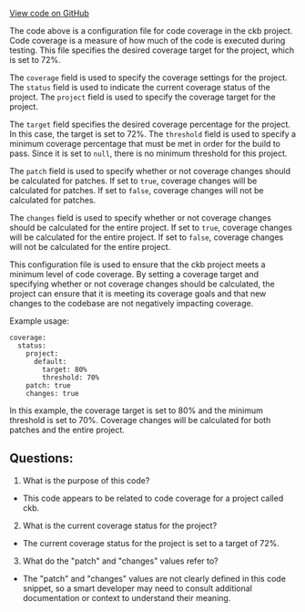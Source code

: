 [View code on GitHub](https://github.com/nervosnetwork/ckb/blob/develop/codecov.yml)

The code above is a configuration file for code coverage in the ckb project. Code coverage is a measure of how much of the code is executed during testing. This file specifies the desired coverage target for the project, which is set to 72%.

The `coverage` field is used to specify the coverage settings for the project. The `status` field is used to indicate the current coverage status of the project. The `project` field is used to specify the coverage target for the project.

The `target` field specifies the desired coverage percentage for the project. In this case, the target is set to 72%. The `threshold` field is used to specify a minimum coverage percentage that must be met in order for the build to pass. Since it is set to `null`, there is no minimum threshold for this project.

The `patch` field is used to specify whether or not coverage changes should be calculated for patches. If set to `true`, coverage changes will be calculated for patches. If set to `false`, coverage changes will not be calculated for patches.

The `changes` field is used to specify whether or not coverage changes should be calculated for the entire project. If set to `true`, coverage changes will be calculated for the entire project. If set to `false`, coverage changes will not be calculated for the entire project.

This configuration file is used to ensure that the ckb project meets a minimum level of code coverage. By setting a coverage target and specifying whether or not coverage changes should be calculated, the project can ensure that it is meeting its coverage goals and that new changes to the codebase are not negatively impacting coverage.

Example usage:

```
coverage:
  status:
    project:
      default:
        target: 80%
        threshold: 70%
    patch: true
    changes: true
```

In this example, the coverage target is set to 80% and the minimum threshold is set to 70%. Coverage changes will be calculated for both patches and the entire project.
## Questions:
 1. What is the purpose of this code?
- This code appears to be related to code coverage for a project called ckb.

2. What is the current coverage status for the project?
- The current coverage status for the project is set to a target of 72%.

3. What do the "patch" and "changes" values refer to?
- The "patch" and "changes" values are not clearly defined in this code snippet, so a smart developer may need to consult additional documentation or context to understand their meaning.
